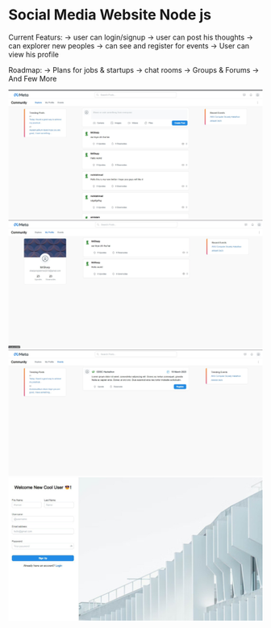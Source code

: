 # Social Media Website Node js

Current Featurs:
-> user can login/signup
-> user can post his thoughts
-> can explorer new peoples
-> can see and register for events
-> User can view his profile

Roadmap:
-> Plans for jobs & startups
-> chat rooms
-> Groups & Forums
-> And Few More

![plot](https://github.com/MrSharpp/Social-Media-Website-Node-js/blob/main/msg-962532966-179234.jpg)
![plot](https://github.com/MrSharpp/Social-Media-Website-Node-js/blob/main/msg-962532966-179235.jpg)
![plot](./msg-962532966-179236.jpg)
![plot](./msg-962532966-179237.jpg)
